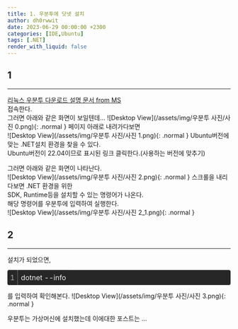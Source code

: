 ```yaml
---
title: 1. 우분투에 닷넷 설치
author: dh0rwwit
date: 2023-06-29 00:00:00 +2300
categories: [IDE,Ubuntu]
tags: [.NET]
render_with_liquid: false
---
```


## 1
---
[리눅스 우분투 다운로드 설명 문서 from MS](https://learn.microsoft.com/ko-kr/dotnet/core/install/linux-ubuntu)   
접속한다.   
그러면 아래와 같은 화면이 보일텐데...
![Desktop View](/assets/img/우분투 사진/사진 0.png){: .normal }
페이지 아래로 내려가다보면   
![Desktop View](/assets/img/우분투 사진/사진 1.png){: .normal }
Ubuntu버전에 맞는 .NET설치 환경을 찾을 수 있다.   
Ubuntu버전이 22.04이므로 표시된 링크 클릭한다.(사용하는 버전에 맞추기)    
   
그러면 아래와 같은 화면이 나타난다.   
![Desktop View](/assets/img/우분투 사진/사진 2.png){: .normal }
스크롤을 내리다보면 .NET 환경을 위한   
SDK, Runtime등을 설치할 수 있는 명령어가 나온다.   
해당 명령어를 우분투에 입력하여 실행한다.  
![Desktop View](/assets/img/우분투 사진/사진 2_1.png){: .normal } 
   
## 2
---
설치가 되었으면,

<div class="colorscripter-code" style="color:#f0f0f0;font-family:Consolas,font-size:'20px' ,'Liberation Mono', Menlo, Courier, monospace !important; position:relative !important;overflow:auto"><table class="colorscripter-code-table" style="margin:0;padding:0;border:none;background-color:#272727;border-radius:4px;" cellspacing="0" cellpadding="0"><tr><td style="padding:6px;border-right:2px solid #4f4f4f"><div style="margin:0;padding:0;word-break:normal;text-align:right;color:#aaa;font-family:Consolas,font-size:'20px' ,'Liberation Mono', Menlo, Courier, monospace !important;line-height:130%"><div style="line-height:130%">1</div></div></td><td style="padding:6px 0;text-align:left"><div style="margin:0;padding:0;color:#f0f0f0;font-family:Consolas,font-size:'20px' ,'Liberation Mono', Menlo, Courier, monospace !important;line-height:130%"><div style="padding:0 6px; white-space:pre; line-height:130%">dotnet&nbsp;--info</div></div></td><td style="vertical-align:bottom;padding:0 2px 4px 0"></td></tr></table></div>

를 입력하여 확인해본다.
![Desktop View](/assets/img/우분투 사진/사진 3.png){: .normal }   

   
우분투는 가상머신에 설치했는데 이에대한 포스트는 ...